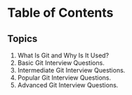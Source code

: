 # Table of Contents

## Topics

1. What Is Git and Why Is It Used?
2. Basic Git Interview Questions.
3. Intermediate Git Interview Questions.
4. Popular Git Interview Questions.
5. Advanced Git Interview Questions.
